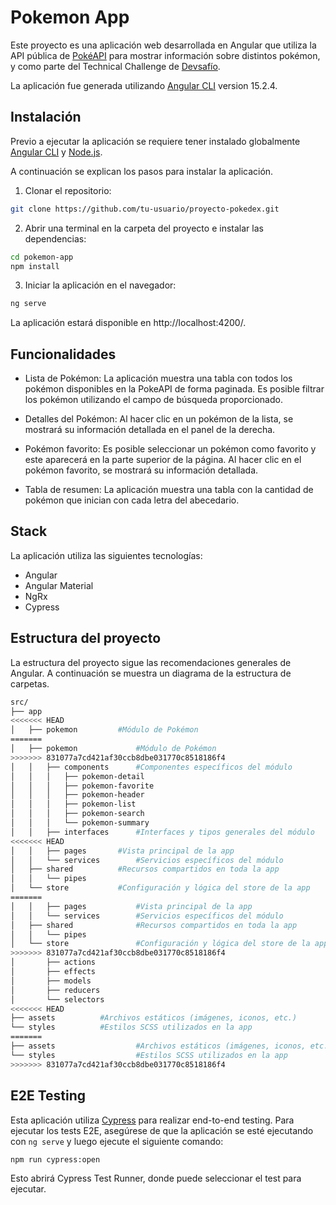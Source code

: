 # Pokemon App

Este proyecto es una aplicación web desarrollada en Angular que utiliza la API pública de [PokéAPI](https://pokeapi.co/) para mostrar información sobre distintos pokémon, y como parte del Technical Challenge de [Devsafío](https://devsafio.com/).

La aplicación fue generada utilizando [Angular CLI](https://github.com/angular/angular-cli) version 15.2.4.

## Instalación

Previo a ejecutar la aplicación se requiere tener instalado globalmente [Angular CLI](https://github.com/angular/angular-cli) y [Node.js](https://nodejs.org/).

A continuación se explican los pasos para instalar la aplicación.

1. Clonar el repositorio:

```bash
git clone https://github.com/tu-usuario/proyecto-pokedex.git
```

2. Abrir una terminal en la carpeta del proyecto e instalar las dependencias:

```bash
cd pokemon-app
npm install
```

3. Iniciar la aplicación en el navegador:

```bash
ng serve
```

La aplicación estará disponible en http://localhost:4200/.

## Funcionalidades

- Lista de Pokémon: La aplicación muestra una tabla con todos los pokémon disponibles en la PokeAPI de forma paginada. Es posible filtrar los pokémon utilizando el campo de búsqueda proporcionado.

- Detalles del Pokémon: Al hacer clic en un pokémon de la lista, se mostrará su información detallada en el panel de la derecha.

- Pokémon favorito: Es posible seleccionar un pokémon como favorito y este aparecerá en la parte superior de la página. Al hacer clic en el pokémon favorito, se mostrará su información detallada.

- Tabla de resumen: La aplicación muestra una tabla con la cantidad de pokémon que inician con cada letra del abecedario.

## Stack

La aplicación utiliza las siguientes tecnologías:

- Angular
- Angular Material
- NgRx
- Cypress

## Estructura del proyecto

La estructura del proyecto sigue las recomendaciones generales de Angular. A continuación se muestra un diagrama de la estructura de carpetas.

```bash
src/
├── app
<<<<<<< HEAD
│   ├── pokemon 		#Módulo de Pokémon
=======
│   ├── pokemon 			#Módulo de Pokémon
>>>>>>> 831077a7cd421af30ccb8dbe031770c8518186f4
│   │   ├── components		#Componentes específicos del módulo
│   │   │   ├── pokemon-detail
│   │   │   ├── pokemon-favorite
│   │   │   ├── pokemon-header
│   │   │   ├── pokemon-list
│   │   │   ├── pokemon-search
│   │   │   └── pokemon-summary
│   │   ├── interfaces		#Interfaces y tipos generales del módulo
<<<<<<< HEAD
│   │   ├── pages		#Vista principal de la app
│   │   └── services		#Servicios específicos del módulo
│   ├── shared			#Recursos compartidos en toda la app
│   │   └── pipes
│   └── store			#Configuración y lógica del store de la app
=======
│   │   ├── pages			#Vista principal de la app
│   │   └── services		#Servicios específicos del módulo
│   ├── shared				#Recursos compartidos en toda la app
│   │   └── pipes
│   └── store				#Configuración y lógica del store de la app
>>>>>>> 831077a7cd421af30ccb8dbe031770c8518186f4
│       ├── actions
│       ├── effects
│       ├── models
│       ├── reducers
│       └── selectors
<<<<<<< HEAD
├── assets			#Archivos estáticos (imágenes, iconos, etc.)
└── styles			#Estilos SCSS utilizados en la app
=======
├── assets					#Archivos estáticos (imágenes, iconos, etc.)
└── styles					#Estilos SCSS utilizados en la app
>>>>>>> 831077a7cd421af30ccb8dbe031770c8518186f4
```

## E2E Testing

Esta aplicación utiliza [Cypress](https://www.cypress.io/) para realizar end-to-end testing. Para ejecutar los tests E2E, asegúrese de que la aplicación se esté ejecutando con `ng serve` y luego ejecute el siguiente comando:

```bash
npm run cypress:open
```

Esto abrirá Cypress Test Runner, donde puede seleccionar el test para ejecutar.

